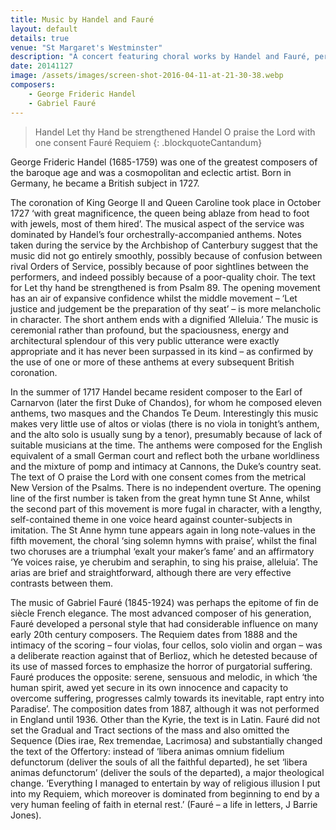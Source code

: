```yaml
---
title: Music by Handel and Fauré
layout: default
details: true
venue: "St Margaret's Westminster"
description: "A concert featuring choral works by Handel and Fauré, performed at St Margaret's Westminster, highlighting baroque and French elegance."
date: 20141127
image: /assets/images/screen-shot-2016-04-11-at-21-30-38.webp
composers:
    - George Frideric Handel
    - Gabriel Fauré
---
```

> Handel Let thy Hand be strengthened
> Handel O praise the Lord with one consent
> Fauré Requiem
{: .blockquoteCantandum}

George Frideric Handel (1685-1759) was one of the greatest composers of the baroque age and was a cosmopolitan and eclectic artist. Born in Germany, he became a British subject in 1727.

The coronation of King George II and Queen Caroline took place in October 1727 ‘with great magnificence, the queen being ablaze from head to foot with jewels, most of them hired’.  The musical aspect of the service was dominated by Handel’s four orchestrally-accompanied anthems.  Notes taken during the service by the Archbishop of Canterbury suggest that the music did not go entirely smoothly, possibly because of confusion between rival Orders of Service, possibly because of poor sightlines between the performers, and indeed possibly because of a poor-quality choir.  The text for Let thy hand be strengthened is from Psalm 89. The opening movement has an air of expansive confidence whilst the middle movement – ‘Let justice and judgement be the preparation of thy seat’ – is more melancholic in character.  The short anthem ends with a dignified ‘Alleluia.’  The music is ceremonial rather than profound, but the spaciousness, energy and architectural splendour of this very public utterance were exactly appropriate and it has never been surpassed in its kind – as confirmed by the use of one or more of these anthems at every subsequent British coronation.

In the summer of 1717 Handel became resident composer to the Earl of Carnarvon (later the first Duke of Chandos), for whom he composed eleven anthems, two masques and the Chandos Te Deum.  Interestingly this music makes very little use of altos or violas (there is no viola in tonight’s anthem, and the alto solo is usually sung by a tenor), presumably because of lack of suitable musicians at the time.  The anthems were composed for the English equivalent of a small German court and reflect both the urbane worldliness and the mixture of pomp and intimacy at Cannons, the Duke’s country seat. The text of O praise the Lord with one consent comes from the metrical New Version of the Psalms.  There is no independent overture.  The opening line of the first number is taken from the great hymn tune St Anne, whilst the second part of this movement is more fugal in character, with a lengthy, self-contained theme in one voice heard against counter-subjects in imitation.  The St Anne hymn tune appears again in long note-values in the fifth movement, the choral ‘sing solemn hymns with praise’, whilst the final two choruses are a triumphal ‘exalt your maker’s fame’ and an affirmatory ‘Ye voices raise, ye cherubim and seraphin, to sing his praise, alleluia’.  The arias are brief and straightforward, although there are very effective contrasts between them.

The music of Gabriel Fauré (1845-1924) was perhaps the epitome of fin de siècle French elegance.  The most advanced composer of his generation, Fauré developed a personal style that had considerable influence on many early 20th century composers.  The Requiem dates from 1888 and the intimacy of the scoring – four violas, four cellos, solo violin and organ – was a deliberate reaction against that of Berlioz, which he detested because of its use of massed forces to emphasize the horror of purgatorial suffering.  Fauré produces the opposite: serene, sensuous and melodic, in which ‘the human spirit, awed yet secure in its own innocence and capacity to overcome suffering, progresses calmly towards its inevitable, rapt entry into Paradise’.  The composition dates from 1887, although it was not performed in England until 1936.  Other than the Kyrie, the text is in Latin.  Fauré did not set the Gradual and Tract sections of the mass and also omitted the Sequence (Dies irae, Rex tremendae, Lacrimosa) and substantially changed the text of the Offertory: instead of ‘libera animas omnium fidelium defunctorum (deliver the souls of all the faithful departed), he set ‘libera animas defunctorum’ (deliver the souls of the departed), a major theological change.  ‘Everything I managed to entertain by way of religious illusion I put into my Requiem, which moreover is dominated from beginning to end by a very human feeling of faith in eternal rest.’ (Fauré – a life in letters, J Barrie Jones).
